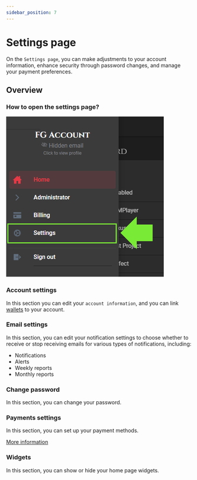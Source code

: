 ```yaml
---
sidebar_position: 7
---
```


# Settings page
On the `Settings page`, you can make adjustments to your account information, enhance security through password changes, and manage your payment preferences.

## Overview

### How to open the settings page?
![Sections](/img/dashboard/account_settings_menu.png)

### Account settings
In this section you can edit your `account information`, and you can link [wallets](../misc/glossary.md#Wallet) to your account.

### Email settings
In this section, you can edit your notification settings to choose whether to receive or stop receiving emails for various types of notifications, including:
- Notifications
- Alerts
- Weekly reports
- Monthly reports

### Change password
In this section, you can change your password.

### Payments settings
In this section, you can set up your payment methods.

[More information](./settings_payments.md)

### Widgets
In this section, you can show or hide your home page widgets.
